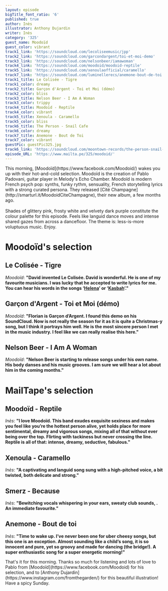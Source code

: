 ```yaml
---
layout: episode
bigTitle_font_ratio: '6'
published: true
author: Inès
illustrator: Anthony Dujardin
writer: Inès
category: '325'
guest_name: Moodoïd
guest_color: vibrant
track1_link: 'https://soundcloud.com/lecoliseemusic/jpp'
track2_link: 'https://soundcloud.com/garcondargent/toi-et-moi-demo'
track3_link: 'https://soundcloud.com/nelsonbeer/iamawoman'
track4_link: 'https://soundcloud.com/moodoid/moodoid-reptile'
track5_link: 'https://soundcloud.com/xenoulaofficial/caramello'
track7_link: 'https://soundcloud.com/luminellerecs/anemone-bout-de-toi'
track1_title: Le Colisée - Tigre
track1_color: dreamy
track2_title: Garçon d'Argent - Toi et Moi (démo)
track2_color: bliss
track3_title: Nelson Beer - I Am A Woman
track3_color: trippy
track4_title: Moodoïd - Reptile
track4_color: vibrant
track5_title: Xenoula - Caramello
track5_color: bliss
track6_title: The Person - Snail Cafe
track6_color: dreamy
track7_title: Anemone - Bout de Toi
track7_color: vibrant
guestPic: guestPic325.jpg
track6_link: 'https://soundcloud.com/moontown-records/the-person-snail-cafe'
episode_URL: 'https://www.mailta.pe/325/moodoid/'
---
```

<p id="introduction">This morning, [Moodoïd](https://www.facebook.com/Moodoid/) wakes you up with their hot-and-cold selection. Moodoïd is the creation of Pablo Padovani, guitar player in Melody's Echo Chamber. Moodoïd is modern French psych pop: synths, funky rythm, sensuality, French storytelling lyrics with a strong curated persona. They released [Cité Champagne](http://smarturl.it/MoodoidCiteChampagne), their new album, a few months ago.
<br><br>
Shades of glittery pink, frosty white and velvety dark purple constitute the colour palette for this episode. Feels like languid dance moves and intense shared gazes from across a dancefloor. The theme is: less-is-more voluptuous music. Enjoy.</p>


# Moodoïd's selection

## Le Colisée - Tigre
_Moodoïd_: **"**David invented Le Colisée. David is wonderful. He is one of my favourite musicians. I was lucky that he accepted to write lyrics for me. You can hear his words in the songs ‘[Helena](https://www.youtube.com/watch?v=ddRlPnLEUaM)’ or ‘[Kasbah](https://www.youtube.com/watch?v=gDmSU_HSpT4)’.**"**

## Garçon d'Argent - Toi et Moi (démo)
_Moodoïd_: **"**Florian is Garçon d’Argent. I found this demo on his SoundCloud. Now is not really the season for it as it is quite a Christmas-y song, but I think it portrays him well. He is the most sincere person I met in the music industry. I feel like we can really realise this here.**"**

## Nelson Beer - I Am A Woman
_Moodoïd_: **"**Nelson Beer is starting to release songs under his own name. His body danses and his music grooves. I am sure we will hear a lot about him in the coming months.**"**


# MailTape's selection

## Moodoïd - Reptile
_Inès_: **"**I love Moodoïd. This band exudes exquisite sexiness and makes you feel like you’re the hottest person alive, yet holds place for more sentimental, dreamy and vigorous songs, mixing all of that without ever being over the top. Flirting with tackiness but never crossing the line. Reptile is all of that: intense, dreamy, seductive, fabulous.**"**

## Xenoula - Caramello
_Inès_: **"**A captivating and languid song sung with a high-pitched voice, a bit twisted, both delicate and strong.**"**

## Smerz - Because
_Inès_: **"**Bewitching vocals whispering in your ears, sweaty club sounds, . An immediate favourite.**"**

## Anemone - Bout de toi
_Inès_: **"**Time to wake up. I’ve never been one for uber cheesy songs, but this one is an exception. Almost sounding like a child’s song, it is so innocent and pure, yet so groovy and made for dancing (the bridge!). A super enthusiastic song for a super energetic morning!**"**


<p id="outroduction">That's it for this morning. Thanks so much for listening and lots of love to Pablo from [Moodoïd](https://www.facebook.com/Moodoid) for his selection, and to [Anthony Dujardin](https://www.instagram.com/fromthegarden/) for this beautiful illustration! Have a spicy Sunday.</p>
